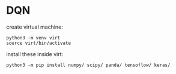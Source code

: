 # DQN

create virtual machine: 

```
python3 -m venv virt
source virt/bin/activate
```



install these inside virt: 

```
python3 -m pip install numpy/ scipy/ panda/ tensoflow/ keras/ 
```
